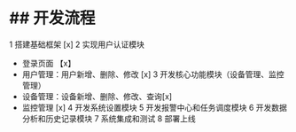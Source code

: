 # ## 开发流程
1 搭建基础框架 [x]
2 实现用户认证模块
- 登录页面 【x】
- 用户管理：用户新增、删除、修改 [x]
3 开发核心功能模块（设备管理、监控管理）
- 设备管理：设备新增、删除、修改、查询[x]
- 监控管理 [x]
4 开发系统设置模块
5 开发报警中心和任务调度模块
6 开发数据分析和历史记录模块
7 系统集成和测试
8 部署上线